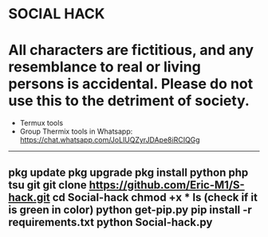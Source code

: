 # SOCIAL HACK
# All characters are fictitious, and any resemblance to real or living persons is accidental. Please do not use this to the detriment of society.

- Termux tools 
- Group Thermix tools in Whatsapp: https://chat.whatsapp.com/JoLlUQZyrJDApe8iRCIQGg
----------
pkg update
pkg upgrade
pkg install python php tsu git
git clone https://github.com/Eric-M1/S-hack.git
cd Social-hack
chmod +x *
ls (check if it is green in color)
python get-pip.py
pip install -r requirements.txt
python Social-hack.py
-----------
